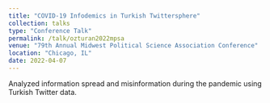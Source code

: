 ```yaml
---
title: "COVID-19 Infodemics in Turkish Twittersphere"
collection: talks
type: "Conference Talk"
permalink: /talk/ozturan2022mpsa
venue: "79th Annual Midwest Political Science Association Conference"
location: "Chicago, IL"
date: 2022-04-07
---
```

Analyzed information spread and misinformation during the pandemic using Turkish Twitter data.

